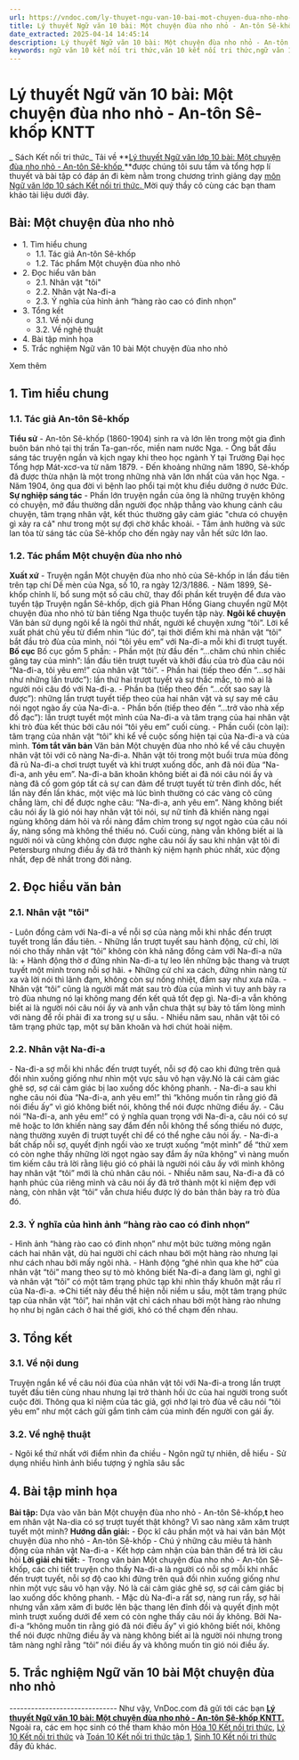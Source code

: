 ```yaml
---
url: https://vndoc.com/ly-thuyet-ngu-van-10-bai-mot-chuyen-dua-nho-nho-an-ton-se-khop-kntt-293731
title: Lý thuyết Ngữ văn 10 bài: Một chuyện đùa nho nhỏ - An-tôn Sê-khốp KNTT - Sách Kết nối tri thức - VnDoc.com
date_extracted: 2025-04-14 14:45:14
description: Lý thuyết Ngữ văn 10 bài: Một chuyện đùa nho nhỏ - An-tôn Sê-khốp sách Kết nối tri thức được VnDoc sưu tầm và giới thiệu  để tham khảo chuẩn bị cho bài giảng học kì mới sắp tới đây của mình.
keywords: ngữ văn 10 kết nối tri thức,văn 10 kết nối tri thức,ngữ văn 10,lý thuyết văn 10 kết nối tri thức,kiến thức trọng tâm môn ngữ văn 10,lý thuyết ngữ văn 10 KNTT,ngữ văn lớp 10,ôn tập lý thuyết văn lớp 10,lý thuyết môn ngữ văn 10,lý thuyết văn 10 KNTT,Lý thuyết môn ngữ văn 10 bài Một chuyện đùa nho nhỏ - An-tôn Sê-khốp,Một chuyện đùa nho nhỏ - An-tôn Sê-khốp,trắc nghiệm ngữ văn 10 KNTT
---
```


# Lý thuyết Ngữ văn 10 bài: Một chuyện đùa nho nhỏ - An-tôn Sê-khốp KNTT
 _ Sách Kết nối tri thức_
Tải về
**[Lý thuyết Ngữ văn lớp 10 bài: Một chuyện đùa nho nhỏ - An-tôn Sê-khốp ](<https://vndoc.com/ly-thuyet-ngu-van-10-bai-mot-chuyen-dua-nho-nho-an-ton-se-khop-kntt-293731>)**được chúng tôi sưu tầm và tổng hợp lí thuyết và bài tập có đáp án đi kèm nằm trong chương trình giảng dạy [môn Ngữ văn lớp 10 sách Kết nối tri thức. ](<https://vndoc.com/ngu-van-10-ket-noi-tri-thuc-tap1>)Mời quý thầy cô cùng các bạn tham khảo tài liệu dưới đây.
## Bài: Một chuyện đùa nho nhỏ
  * 1\. Tìm hiểu chung
    * 1.1. Tác giả An-tôn Sê-khốp
    * 1.2. Tác phẩm Một chuyện đùa nho nhỏ
  * 2\. Đọc hiểu văn bản 
    * 2.1. Nhân vật "tôi"
    * 2.2. Nhân vật Na-đi-a
    * 2.3. Ý nghĩa của hình ảnh “hàng rào cao có đinh nhọn”
  * 3\. Tổng kết
    * 3.1. Về nội dung
    * 3.2. Về nghệ thuật
  * 4\. Bài tập minh họa
  * 5\. Trắc nghiệm Ngữ văn 10 bài Một chuyện đùa nho nhỏ

Xem thêm
## **1\. Tìm hiểu chung**
### **1.1. Tác giả An-tôn Sê-khốp**
**Tiểu sử**
\- An-tôn Sê-khốp \(1860-1904\) sinh ra và lớn lên trong một gia đình buôn bán nhỏ tại thị trấn Ta-gan-rốc, miền nam nước Nga.
\- Ông bắt đầu sáng tác truyện ngắn và kịch ngay khi theo học ngành Y tại Trường Đại học Tổng hợp Mát-xcơ-va từ năm 1879.
\- Đến khoảng những năm 1890, Sê-khốp đã được thừa nhận là một trong những nhà văn lớn nhất của văn học Nga.
\- Năm 1904, ông qua đời vì bệnh lao phổi tại một khu điều dưỡng ở nước Đức.
**Sự nghiệp sáng tác**
\- Phần lớn truyện ngắn của ông là những truyện không có chuyện, mở đầu thường dẫn người đọc nhập thẳng vào khung cảnh câu chuyện, tâm trạng nhân vật, kết thúc thường gây cảm giác "chưa có chuyện gì xảy ra cả" như trong một sự đợi chờ khắc khoải.
\- Tầm ảnh hưởng và sức lan tỏa từ sáng tác của Sê-khốp cho đến ngày nay vẫn hết sức lớn lao.
### **1.2. Tác phẩm Một chuyện đùa nho nhỏ**
**Xuất xứ**
\- Truyện ngắn Một chuyện đùa nho nhỏ của Sê-khốp in lần đầu tiên trên tạp chí Dế mèn của Nga, số 10, ra ngày 12/3/1886.
\- Năm 1899, Sê-khốp chỉnh lí, bổ sung một số câu chữ, thay đổi phần kết truyện để đưa vào tuyển tập Truyện ngắn Sê-khốp, dịch giả Phan Hồng Giang chuyển ngữ Một chuyện đùa nho nhỏ từ bản tiếng Nga thuộc tuyển tập này.
**Ngôi kể chuyện**
Văn bản sử dụng ngôi kể là ngôi thứ nhất, người kể chuyện xưng “tôi”. Lời kể xuất phát chủ yếu từ điểm nhìn “lúc đó”, tại thời điểm khi mà nhân vật “tôi” bắt đầu trò đùa của mình, nói “tôi yêu em” với Na-đi-a mỗi khi đi trượt tuyết.
**Bố cục**
Bố cục gồm 5 phần:
\- Phần một \(từ đầu đến “…chăm chú nhìn chiếc găng tay của mình”: lần đầu tiên trượt tuyết và khởi đầu của trò đùa câu nói “Na-đi-a, tôi yêu em\!” của nhân vật “tôi”.
\- Phần hai \(tiếp theo đến “…sợ hãi như những lần trước”\): lần thứ hai trượt tuyết và sự thắc mắc, tò mò ai là người nói câu đó với Na-đi-a.
\- Phần ba \(tiếp theo đến “…cốt sao say là được”\): những lần trượt tuyết tiếp theo của hai nhân vật và sự say mê câu nói ngọt ngào ấy của Na-đi-a.
\- Phần bốn \(tiếp theo đến “…trở vào nhà xếp đồ đạc”\): lần trượt tuyết một mình của Na-đi-a và tâm trạng của hai nhân vật khi trò đùa kết thúc bởi câu nói “tôi yêu em” cuối cùng.
\- Phần cuối \(còn lại\): tâm trạng của nhân vật “tôi” khi kể về cuộc sống hiện tại của Na-đi-a và của mình.
**Tóm tắt văn bản**
Văn bản Một chuyện đùa nho nhỏ kể về câu chuyện nhân vật tôi với cô nàng Na-đi-a. Nhân vật tôi trong một buổi trưa mùa đông đã rủ Na-đi-a chơi trượt tuyết và khi trượt xuống dốc, anh đã nói đùa “Na-đi-a, anh yêu em”. Na-đi-a băn khoăn không biết ai đã nói câu nói ấy và nàng đã cố gom góp tất cả sự can đảm để trượt tuyết từ trên đỉnh dốc, hết lần này đến lần khác, một việc mà lúc bình thường có các vàng cô cũng chẳng làm, chỉ để được nghe câu: “Na-đi-a, anh yêu em”. Nàng không biết câu nói ấy là gió nói hay nhân vật tôi nói, sự nữ tính đã khiến nàng ngại ngùng không dám hỏi và rồi nàng đắm chìm trong sự ngọt ngào của câu nói ấy, nàng sống mà không thể thiếu nó. Cuối cùng, nàng vẫn không biết ai là người nói và cũng không còn được nghe câu nói ấy sau khi nhân vật tôi đi Petersburg nhưng điều ấy đã trở thành kỷ niệm hạnh phúc nhất, xúc động nhất, đẹp đẽ nhất trong đời nàng.
## **2\. Đọc hiểu văn bản**
### **2.1. Nhân vật "tôi"**
\- Luôn đồng cảm với Na-đi-a về nỗi sợ của nàng mỗi khi nhắc đến trượt tuyết trong lần đầu tiên.
\- Những lần trượt tuyết sau hành động, cử chỉ, lời nói cho thấy nhân vật “tôi” không còn khả năng đồng cảm với Na-đi-a nữa là:
\+ Hành động thờ ơ đứng nhìn Na-đi-a tự leo lên những bậc thang và trượt tuyết một mình trong nỗi sợ hãi.
\+ Những cử chỉ xa cách, đứng nhìn nàng từ xa và lời nói thì lãnh đạm, không còn sự nồng nhiệt, đắm say như xưa nữa.
\- Nhân vật “tôi” cũng là người mất mát sau trò đùa của mình vì tuy anh bày ra trò đùa nhưng nó lại không mang đến kết quả tốt đẹp gì. Na-đi-a vẫn không biết ai là người nói câu nói ấy và anh vẫn chưa thật sự bày tỏ tấm lòng mình với nàng để rồi phải đi xa trong sự u sầu.
\- Nhiều năm sau, nhân vật tôi có tâm trạng phức tạp, một sự băn khoăn và hơi chút hoài niệm.
### **2.2. Nhân vật Na-đi-a**
\- Na-đi-a sợ mỗi khi nhắc đến trượt tuyết, nỗi sợ độ cao khi đứng trên quả đồi nhìn xuống giống như nhìn một vực sâu vô hạn vậy.Nó là cái cảm giác ghê sợ, sợ cái cảm giác bị lao xuống dốc không phanh.
\- Na-đi-a sau khi nghe câu nói đùa “Na-đi-a, anh yêu em\!” thì “không muốn tin rằng gió đã nói điều ấy” vì gió không biết nói, không thể nói được những điều ấy.
\- Câu nói “Na-đi-a, anh yêu em\!” có ý nghĩa quan trọng với Na-đi-a, câu nói có sự mê hoặc to lớn khiến nàng say đắm đến nỗi không thể sống thiếu nó được, nàng thường xuyên đi trượt tuyết chỉ để có thể nghe câu nói ấy.
\- Na-đi-a bất chấp nỗi sợ, quyết định ngồi vào xe trượt xuống “một mình” để “thử xem có còn nghe thấy những lời ngọt ngào say đắm ấy nữa không” vì nàng muốn tìm kiếm câu trả lời rằng liệu gió có phải là người nói câu ấy với mình không hay nhân vật “tôi” mới là chủ nhân câu nói.
\- Nhiều năm sau, Na-đi-a đã có hạnh phúc của riêng mình và câu nói ấy đã trở thành một kỉ niệm đẹp với nàng, còn nhân vật “tôi” vẫn chưa hiểu được lý do bản thân bày ra trò đùa đó.
### **2.3. Ý nghĩa của hình ảnh “hàng rào cao có đinh nhọn”**
\- Hình ảnh “hàng rào cao có đinh nhọn” như một bức tường mỏng ngăn cách hai nhân vật, dù hai người chỉ cách nhau bởi một hàng rào nhưng lại như cách nhau bởi mấy ngôi nhà.
\- Hành động “ghé nhìn qua khe hở” của nhân vật “tôi” mang theo sự tò mò không biết Na-đi-a đang làm gì, nghĩ gì và nhân vật “tôi” có một tâm trạng phức tạp khi nhìn thấy khuôn mặt rầu rĩ của Na-đi-a.
=>Chi tiết này đều thể hiện nỗi niềm u sầu, một tâm trạng phức tạp của nhân vật “tôi”, hai nhân vật chỉ cách nhau bởi một hàng rào nhưng họ như bị ngăn cách ở hai thế giới, khó có thể chạm đến nhau.
## **3\. Tổng kết**
### **3.1. Về nội dung**
Truyện ngắn kể về câu nói đùa của nhân vật tôi với Na-đi-a trong lần trượt tuyết đầu tiên cùng nhau nhưng lại trở thành hồi ức của hai người trong suốt cuộc đời. Thông qua kỉ niệm của tác giả, gợi nhớ lại trò đùa về câu nói “tôi yêu em” như một cách gửi gắm tình cảm của mình đến người con gái ấy.
### **3.2. Về nghệ thuật**
\- Ngôi kể thứ nhất với điểm nhìn đa chiều
\- Ngôn ngữ tự nhiên, dễ hiểu
\- Sử dụng nhiều hình ảnh biểu tượng ý nghĩa sâu sắc
## **4\. Bài tập minh họa**
**Bài tập:** Dựa vào văn bản Một chuyện đùa nho nhỏ - An-tôn Sê-khốp,**t** heo em nhân vật Na-dia có sợ trượt tuyết thật không? Vì sao nàng xăm xăm trượt tuyết một mình?
**Hướng dẫn giải:**
\- Đọc kĩ câu phần một và hai văn bản Một chuyện đùa nho nhỏ - An-tôn Sê-khốp
\- Chú ý những câu miêu tả hành động của nhân vật Na-đi-a
\- Kết hợp cảm nhận của bản thân để trả lời câu hỏi
**Lời giải chi tiết:**
\- Trong văn bản Một chuyện đùa nho nhỏ - An-tôn Sê-khốp, các chi tiết truyện cho thấy Na-đi-a là người có nỗi sợ mỗi khi nhắc đến trượt tuyết, nỗi sợ độ cao khi đứng trên quả đồi nhìn xuống giống như nhìn một vực sâu vô hạn vậy. Nó là cái cảm giác ghê sợ, sợ cái cảm giác bị lao xuống dốc không phanh.
\- Mặc dù Na-đi-a rất sợ, nàng run rẩy, sợ hãi nhưng vẫn xăm xăm đi bước lên bậc thang lên đỉnh đồi và quyết định một mình trượt xuống dưới để xem có còn nghe thấy câu nói ấy không. Bởi Na-đi-a “không muốn tin rằng gió đã nói điều ấy” vì gió không biết nói, không thể nói được những điều ấy và nàng không biết ai là người nói nhưng trong tâm nàng nghĩ rằng “tôi” nói điều ấy và không muốn tin gió nói điều ấy.
## 5\. Trắc nghiệm Ngữ văn 10 bài Một chuyện đùa nho nhỏ
 _\------------------------------_
Như vậy, VnDoc.com đã gửi tới các bạn **[Lý thuyết Ngữ văn 10 bài: Một chuyện đùa nho nhỏ - An-tôn Sê-khốp KNTT.](<https://vndoc.com/ly-thuyet-ngu-van-10-bai-mot-chuyen-dua-nho-nho-an-ton-se-khop-kntt-293731>)** Ngoài ra, các em học sinh có thể tham khảo môn [Hóa 10 Kết nối tri thức](<https://vndoc.com/hoa-10-ket-noi-tri-thuc>), [Lý 10 Kết nối tri thức](<https://vndoc.com/vat-ly-10-ket-noi-tri-thuc>) và [Toán 10 Kết nối tri thức tập 1](<https://vndoc.com/toan-10-ket-noi-tri-thuc-tap1>), [Sinh 10 Kết nối tri thức](<https://vndoc.com/sinh-hoc-10-ket-noi-tri-thuc>) đầy đủ khác.
